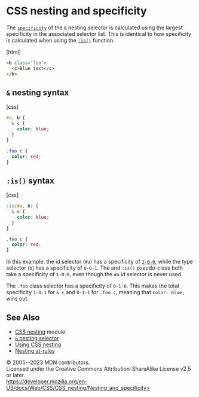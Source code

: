 CSS nesting and specificity
===========================

The [`specificity`](specificity.md) of the `&` nesting selector is
calculated using the largest specificity in the associated selector
list. This is identical to how specificity is calculated when using the
[`:is()`](../:is) function.

[html]

```html
<b class="foo">
  <c>Blue text</c>
</b>
```

`&` nesting syntax
------------------

[css]

```css
#a, b {
  & c {
    color: blue;
  }
}

.foo c {
  color: red;
}
```

`:is()` syntax
--------------

[css]

```css
:is(#a, b) {
  & c {
    color: blue;
  }
}

.foo c {
  color: red;
}
```

In this example, the id selector (`#a`) has a specificity of
[`1-0-0`](specificity.md#selector_weight_categories), while the type
selector (`b`) has a specificity of `0-0-1`. The [](nesting_selector.md) and `:is()` pseudo-class both take a
specificity of `1-0-0`, even though the `#a` id selector is never used.

The `.foo` class selector has a specificity of `0-1-0`. This makes the
total specificity `1-0-1` for `& c` and `0-1-1` for `.foo c`, meaning
that `color: blue;` wins out.

See Also
--------

- [CSS nesting](css_nesting.md) module
- [`&` nesting selector](nesting_selector.md)
- [Using CSS nesting](using_css_nesting.md)
- [Nesting at-rules](nesting_at-rules.md)

© 2005--2023 MDN contributors.\
Licensed under the Creative Commons Attribution-ShareAlike License v2.5
or later.\
https://developer.mozilla.org/en-US/docs/Web/CSS/CSS_nesting/Nesting_and_specificity>

